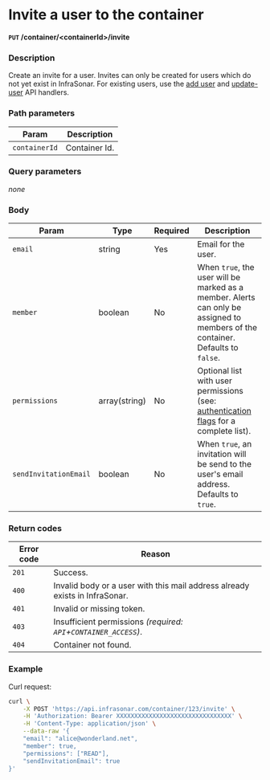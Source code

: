 # Invite a user to the container
**`PUT` /container/<containerId\>/invite**

### Description
Create an invite for a user. Invites can only be created for users which do not yet exist in InfraSonar. For existing users, use the [add user](../add-user) and [update-user](../update-user) API handlers.

### Path parameters
Param               | Description
--------------------|-------------
`containerId`       | Container Id.

### Query parameters
_none_

### Body
Param                   | Type          | Required  | Description
------------------------|---------------|-----------|-------------
`email`                 | string        | Yes       | Email for the user.
`member`                | boolean       | No        | When `true`, the user will be marked as a member. Alerts can only be assigned to members of the container. Defaults to `false`.
`permissions`           | array(string) | No        | Optional list with user permissions (see: [authentication flags](../add-user#authentication-flags) for a complete list).
`sendInvitationEmail`   | boolean       | No        | When `true`, an invitation will be send to the user's email address. Defaults to `true`.

### Return codes
Error code  | Reason
------------|--------
`201`       | Success.
`400`       | Invalid body or a user with this mail address already exists in InfraSonar.
`401`       | Invalid or missing token.
`403`       | Insufficient permissions _(required: `API`+`CONTAINER_ACCESS`)_.
`404`       | Container not found.

### Example
Curl request:
```bash
curl \
    -X POST 'https://api.infrasonar.com/container/123/invite' \
    -H 'Authorization: Bearer XXXXXXXXXXXXXXXXXXXXXXXXXXXXXXXX' \
    -H 'Content-Type: application/json' \
    --data-raw '{
    "email": "alice@wonderland.net",
    "member": true,
    "permissions": ["READ"],
    "sendInvitationEmail": true
}'
```
